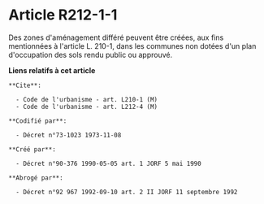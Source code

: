 # Article R212-1-1

Des zones d'aménagement différé peuvent être créées, aux fins mentionnées à l'article L. 210-1, dans les communes non dotées
d'un plan d'occupation des sols rendu public ou approuvé.

**Liens relatifs à cet article**

	**Cite**:

	  - Code de l'urbanisme - art. L210-1 (M)
	  - Code de l'urbanisme - art. L212-4 (M)

	**Codifié par**:

	  - Décret n°73-1023 1973-11-08

	**Créé par**:

	  - Décret n°90-376 1990-05-05 art. 1 JORF 5 mai 1990

	**Abrogé par**:

	  - Décret n°92 967 1992-09-10 art. 2 II JORF 11 septembre 1992
